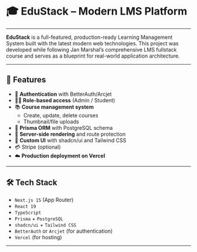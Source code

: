 # 🎓 EduStack – Modern LMS Platform

<TechBadge text="Next.js 15" />
<TechBadge text="React 19" />
<TechBadge text="TypeScript" />
<TechBadge text="Prisma" />
<TechBadge text="PostgreSQL" />
<TechBadge text="Tailwind CSS" />
<TechBadge text="shadcn/ui" />
<TechBadge text="Vercel" />

---

**EduStack** is a full-featured, production-ready Learning Management System built with the latest modern web technologies. This project was developed while following Jan Marshal’s comprehensive LMS fullstack course and serves as a blueprint for real-world application architecture.

---

## 🚀 Features

- 🔐 **Authentication** with BetterAuth/Arcjet
- 🧑‍💼 **Role-based access** (Admin / Student)
- 📚 **Course management system**
  - Create, update, delete courses
  - Thumbnail/file uploads
- 🧱 **Prisma ORM** with PostgreSQL schema
- 🧠 **Server-side rendering** and route protection
- 🎨 **Custom UI** with shadcn/ui and Tailwind CSS
- 💳 Stripe (optional)
- ☁️ **Production deployment on Vercel**

---

## 🛠 Tech Stack

- `Next.js 15` (App Router)
- `React 19`
- `TypeScript`
- `Prisma` + `PostgreSQL`
- `shadcn/ui` + `Tailwind CSS`
- `BetterAuth` or `Arcjet` (for authentication)
- `Vercel` (for hosting)

---
